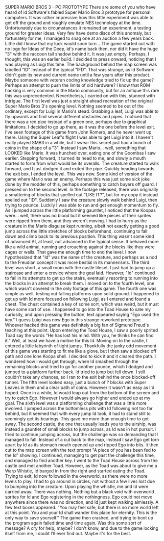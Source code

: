 SUPER MARIO BROS 3 - PC PROTOTYPE
There are some of you who have heard of id Software's fabled Super Mario Bros 3 prototype for personal computers. It was rather impressive how this little experiment was able to get off the ground and roughly emulate NES technology at the time. Unfortunately due to circumstances it remained an experiment, a testing ground for greater ideas. Very few have demo discs of this anomaly, but fortunately for me, I managed to snag one at an auction a few years back. Little did I know that my luck would soon turn...
The game started out with no logo for Ideas of the Deep, id's name back then, nor did it have the huge "3" with the raccoon tail shadow behind it. It was just empty. Perhaps, I thought, this was an earlier build. I decided to press onward, noticing that I was playing as Luigi this time. The background behind the map screen was labelled "ID" instead of the typical "IFD". That was strange, as id Software didn't gain its new and current name until a few years after this product. Maybe someone with veteran coding knowledge tried to fix up the game? Perhaps an attempt to push the limits of old hardware? I know that ROM hacking is very common in the Mario community, but for an antique this rare this was unprecedented. Nevertheless, I carried on with this, stunned with intrigue.
The first level was just a straight ahead recreation of the original Super Mario Bros 3's opening level. Nothing seemed to be out of the ordinary, except for Luigi in Mario's stead. Grabbing a leaf, Luigi was able to fly upwards and find several different obstacles and pipes. I noticed that there was a red pipe instead of a green one, perhaps due to graphical limitations. I decided to go up there, as it was the one before the level exit. I've seen footage of this game from John Romero, and he never went up there. Using the Super Leaf's flight I was able to get Luigi into it. I haven't really played SMB3 in a while, but I swear this secret just had a bunch of coins in the shape of a "3". Instead I saw Mario... well, something that LOOKED like Mario. It was hunched over, eating one of the Goombas I saw earlier. Stepping forward, it turned its head to me, and slowly a mouth started to form from what would be its overalls. The creature started to walk forward, and I just dodged it and exited the pipe. Quickly heading towards the exit box, I ended the level.
This was new. Some kind of version of the game where Mario was an enemy. Perhaps this was just some sick joke done by the modder of this, perhaps something to catch buyers off guard. I pressed on to the second level. In the footage released, there was originally a smattering of blocks that spelled out "LIKE IT?", but for my copy it instead spelled out "ID". Suddenly I saw the creature slowly walk behind Luigi, then trying to pounce. Luckily I was able to run and get enough momentum to fly. As I jumped across the little platforming gauntlet, I noticed that the Koopas were... well, there was no blood but it seemed like pieces of their sprites were ripped from them, and they weren't moving. I had to hurry as the creature in the Mario disguise kept running, albeit not exactly getting a good jump across the little stretches of blocks beforehand, continuing to fall down and climb back to its previous position. This thing wasn't some kind of advanced AI, at least, not advanced in the typical sense. It behaved more like a wild animal, running and crouching against the blocks like they were cages or walls. That gave me enough time to end the level. I now hypothesized that "Id" was the name of the creature, and perhaps as a nod to the Freudian concept it was more bestial in its mannerisms.
The third level was short, a small room with the castle tileset. I just had to jump up a staircase and enter a crevice where the goal laid. However, "Id" continued to fail in its attempts to get up the stairs, eventually resorting to running into the blocks in an attempt to break them. I moved on to the fourth level, one which wasn't covered in the only footage of this game. The fourth one was simple as well, testing out falling platforms upon solid ground. I happened to get up with Id more focused on following Luigi, as I entered and found a chest. The chest contained a key of some sort, which was weird, but it must have some sort of use.
I happened to go into the Toad House to sate my curiosity, and upon pressing the button, text appeared saying "Ego used the key." I guess Luigi was now Ego in this strange reworked prototype. Whoever hacked this game was definitely a big fan of Sigmund Freud's teaching at this point. Upon entering the Toad House, I saw a poorly sprited Toad say the words "He has lost his mind. With you, he thinks he can find it." Well, at least we have a motive for this Id. Moving on to the castle, I entered a little labyrinth of tight jumps. Thankfully the janky odd movement of this game was starting to fit me like a glove, but I then saw a blocked off path and one lone Koopa shell. I decided to kick it and it cleared the path. I wondered how I would get through, when Id smashed through the remaining blocks and tried to go for another pounce, which I dodged and jumped to a platform further back. Id tried to jump but fell down. I still couldn't take any chances, so I ran to the exit behind the once blocked-off tunnel.
The fifth level looked easy, just a bunch of ? blocks with Super Leaves in them and a clear path of coins. However it wasn't as easy as I'd hoped. Once in a while, Id would leap out from the bottom of the screen and try to catch Ego. However I would always go higher and ended up at my goal. The sixth level was a platforming challenge that was a little more involved. I jumped across the bottomless pits with Id following not too far behind, but it seemed that with every jump Id took, it had to stand still to seemingly get its bearings. This gave me more than enough time to get away. 
The second castle, the one that usually leads you to the airship, was instead a gauntlet of small blocks to jump across, as Id was in hot pursuit. I tried to continue jumping across, but the challenge was so demanding that I managed to fall. Instead of a cut back to the map, instead I saw Ego get torn apart by Id as its stomach mouth opened up and ripped Ego into bits. It then cut to the map screen with the text prompt "A piece of you has been fed to the Id" showing. I continued, managing to get past the challenge this time, and managed to find another key. I went to the Toad House across from the castle and met another Toad. However, as the Toad was about to give me a Warp Whistle, Id barged in from the right and started eating the Toad. Trying to exit, Id now followed in the overworld, as there were no more levels to play. I had to go around in circles, not without a few lives lost due to bumping into the creature. Upon playing the whistle, me and Id were carried away.
There was nothing. Nothing but a black void with overworld sprites for Id and Ego registering in the nothingness. Ego could not move anywhere since there was no direction, and Id just kept walking aimlessly. A few text boxes appeared. "You may feel safe, but there is no more world left at this point. You and your Id shall wander this place for eternity. This is the only way to save yourself."
The game then crashed, and trying to boot up the program again failed time and time again. Was this some sort of message? A cry for help, maybe? I don't know, and due to the game locking itself from me, I doubt I'll ever find out. Maybe it's for the best.
